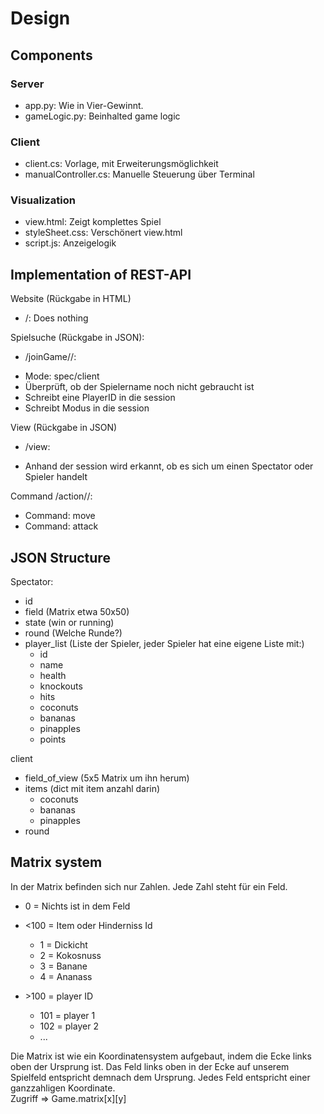 # Design

## Components

### Server

* app.py: Wie in Vier-Gewinnt. 
* gameLogic.py: Beinhalted game logic

### Client

* client.cs: Vorlage, mit Erweiterungsmöglichkeit
* manualController.cs: Manuelle Steuerung über Terminal

### Visualization

* view.html: Zeigt komplettes Spiel
* styleSheet.css: Verschönert view.html
* script.js: Anzeigelogik

## Implementation of REST-API

Website (Rückgabe in HTML)
* /: Does nothing

Spielsuche (Rückgabe in JSON):
* /joinGame/<mode>/<playerName>: 
- Mode: spec/client
- Überprüft, ob der Spielername noch nicht gebraucht ist
- Schreibt eine PlayerID in die session
- Schreibt Modus in die session

View (Rückgabe in JSON)
* /view:
- Anhand der session wird erkannt, ob es sich um einen Spectator oder Spieler handelt

Command
/action/<command>/<direction>:
- Command: move <number>
- Command: attack <number>



## JSON Structure

Spectator:
* id
* field (Matrix etwa 50x50)
* state (win or running)
* round (Welche Runde?)
* player_list (Liste der Spieler, jeder Spieler hat eine eigene Liste mit:)
    * id
    * name
    * health
    * knockouts
    * hits
    * coconuts 
    * bananas
    * pinapples
    * points

client
* field_of_view (5x5 Matrix um ihn herum)
* items (dict mit item anzahl darin)
    * coconuts
    * bananas
    * pinapples
* round

## Matrix system

In der Matrix befinden sich nur Zahlen. Jede Zahl steht für ein Feld.

* 0 = Nichts ist in dem Feld
* <100 = Item oder Hinderniss Id
    * 1 = Dickicht
    * 2 = Kokosnuss
    * 3 = Banane
    * 4 = Ananass

* \>100 = player ID 
    * 101 = player 1
    * 102 = player 2
    * ...

Die Matrix ist wie ein Koordinatensystem aufgebaut, indem die Ecke links oben der Ursprung ist. Das Feld links oben in der Ecke auf unserem Spielfeld entspricht demnach dem Ursprung. 
Jedes Feld entspricht einer ganzzahligen Koordinate.  
Zugriff => Game.matrix[x][y]


